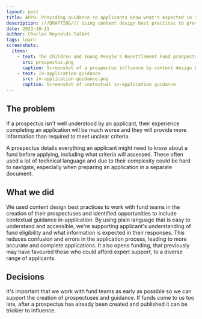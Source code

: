 ```yaml
---
layout: post
title: APP8. Providing guidance so applicants know what's expected in their responses
description: ///DRAFTING/// Using content design best practices to provide prospectus and in-application guidance to support applicants.
date: 2023-10-11
author: Charles Reynolds-Talbot
tags: learn
screenshots:
  items:
    - text: The Children and Young People's Resettlement Fund prospectus
      src: prospectus.png
      caption: Screenshot of a prospectus influence by content design best practices
    - text: In-application guidance
      src: in-application-guidance.png
      caption: Screenshot of contextual in-application guidance 
---
```


## The problem
If a prospectus isn't well understood by an applicant, their experience completing an application will be much worse and they will provide more information than required to meet unclear criteria.

A prospectus details everything an applicant might need to know about a fund before applying, including what criteria will assessed. These often used a lot of technical language and due to their complexity could be hard to navigate, especially when preparing an application in a separate document.

## What we did
We used content design best practices to work with fund teams in the creation of their prospectuses and identified opportunities to include contextual guidance in-application. By using plain language that is easy to understand and accessible, we're supporting applicant's understanding of fund eligibility and what information is expected in their responses. This reduces confusion and errors in the application process, leading to more accurate and complete applications. It also opens funding, that previously may have favoured those who could afford expert support, to a diverse range of applicants.

## Decisions

It's important that we work with fund teams as early as possible so we can support the creation of prospectuses and guidance. If funds come to us too late, after a prospectus has already been created and published it can be trickier to influence.